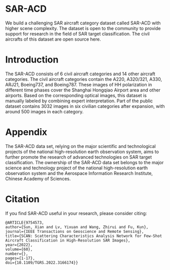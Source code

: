 # SAR-ACD
We build a challenging SAR aircraft category dataset called SAR-ACD with higher scene complexity. The dataset is open to the community to provide support for research in the field of SAR target classification. The civil aircrafts of this dataset are open source here.
# Introduction
The SAR-ACD consists of 6 civil aircraft categories and 14 other aircraft categories. The civil aircraft categories contain the A220, A320/321, A330, ARJ21, Boeing737, and Boeing787. These images of HH polarization in different time phases cover the Shanghai Hongqiao Airport area and other airports. Based on the corresponding optical images, this dataset is manually labeled by combining expert interpretation. Part of the public dataset contains 3032 images in six civilian categories after expansion, with around 500 images in each category.
# Appendix
The SAR-ACD data set, relying on the major scientific and technological projects of the national high-resolution earth observation system, aims to further promote the research of advanced technologies on SAR target classification. The ownership of the SAR-ACD data set belongs to the major science and technology project of the national high-resolution earth observation system and the Aerospace Information Research Institute, Chinese Academy of Sciences.
# Citation
If you find SAR-ACD useful in your research, please consider citing:

```
@ARTICLE{9754573,
author={Sun, Xian and Lv, Yixuan and Wang, Zhirui and Fu, Kun},  
journal={IEEE Transactions on Geoscience and Remote Sensing},   
title={SCAN: Scattering Characteristics Analysis Network for Few-Shot Aircraft Classification in High-Resolution SAR Images},   
year={2022},  
volume={60},  
number={},  
pages={1-17},  
doi={10.1109/TGRS.2022.3166174}}
```
